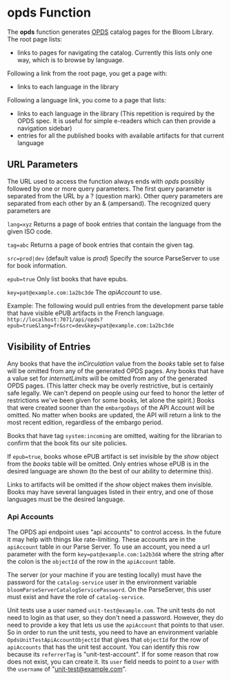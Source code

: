 # opds Function

The **opds** function generates [OPDS](https://specs.opds.io/opds-1.2.html) catalog pages for the Bloom Library.
The root page lists:

- links to pages for navigating the catalog.
  Currently this lists only one way, which is to browse by language.

Following a link from the root page, you get a page with:

- links to each language in the library

Following a language link, you come to a page that lists:

- links to each language in the library (This repetition is required by the OPDS spec. It is useful for simple e-readers which can then provide a navigation sidebar)
- entries for all the published books with available artifacts for that current language

## URL Parameters

The URL used to access the function always ends with _opds_ possibly followed by one or more query parameters. The
first query parameter is separated from the URL by a ? (question mark). Other query parameters are separated from
each other by an & (ampersand). The recognized query parameters are

`lang=xyz` Returns a page of book entries that contain the language from the given ISO code.

`tag=abc` Returns a page of book entries that contain the given tag.

`src=prod|dev` (default value is _prod_) Specify the source ParseServer to use for book information.

`epub=true` Only list books that have epubs.

`key=pat@example.com:1a2bc3de` The _apiAccount_ to use.

Example:
The following would pull entries from the development parse table that have visible ePUB artifacts in the French language.
`http://localhost:7071/api/opds?epub=true&lang=fr&src=dev&key=pat@example.com:1a2bc3de`

## Visibility of Entries

Any books that have the _inCirculation_ value from the _books_ table set to false will be omitted from any of the
generated OPDS pages. Any books that have a value set for _internetLimits_ will be omitted from any of the
generated OPDS pages. (This latter check may be overly restrictive, but is certainly safe legally. We can't
depend on people using our feed to honor the letter of restrictions we've been given for some books, let alone
the spirit.) Books that were created sooner than the `embargoDays` of the API Account will be omitted. No matter when books are updated, the API will return a link to the most recent edition, regardless of the embargo period.

Books that have tag `system:incoming` are omitted, waiting for the librarian to confirm that the book fits our site policies.

If `epub=true`, books whose ePUB artifact is set invisible by the _show_ object from the _books_ table
will be omitted. Only entries whose ePUB is in the desired language are shown (to the best of our ability to
determine this).

Links to artifacts will be omitted if the _show_ object makes them invisible. Books may have several languages listed
in their entry, and one of those languages must be the desired language.

### Api Accounts

The OPDS api endpoint uses "api accounts" to control access. In the future it may help with things like rate-limiting. These accounts are in the `apiAccount` table in our Parse Server. To use an account, you need a url parameter with the form `key=pat@example.com:1a2b3d4` where the string after the colon is the `objectId` of the row in the `apiAccount` table.

The server (or your machine if you are testing locally) must have the password for the `catalog-service` user in the environment variable `bloomParseServerCatalogServicePassword`. On the ParseServer, this user must exist and have the role of `catalog-service`.

Unit tests use a user named `unit-test@example.com`. The unit tests do not need to login as that user, so they don't need a password. However, they do need to provide a key that lets us use the `apiAccount` that points to that user. So in order to run the unit tests, you need to have an environment variable `OpdsUnitTestApiAccountObjectId` that gives that `objectId` for the row of `apiAccounts` that has the unit test account. You can identify this row because its `referrerTag` is "unit-test-account". If for some reason that row does not exist, you can create it. Its `user` field needs to point to a `User` with the `username` of "unit-test@example.com".
